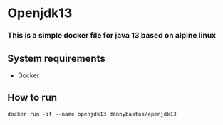 # Openjdk13

### This is a simple docker file for java 13 based on alpine linux

## System requirements
- Docker

## How to run
```
docker run -it --name openjdk13 dannybastos/openjdk13
```
